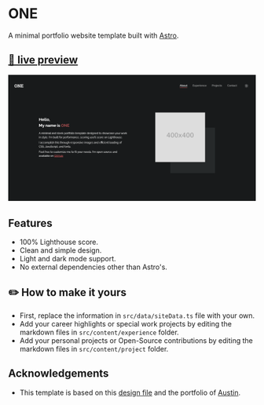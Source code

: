 
# ONE

A minimal portfolio website template built with [Astro](https://astro.build).
</br>

## [🚀 live preview](https://one-9qg.pages.dev/)

![Screenshot of the ONE template](/readme_assets/screenshot.png)


## Features

- 100% Lighthouse score.
- Clean and simple design.
- Light and dark mode support.
- No external dependencies other than Astro's.


## ✏️ How to make it yours

- First, replace the information in `src/data/siteData.ts` file with your own.
- Add your career highlights or special work projects by editing the markdown files in `src/content/experience` folder.
- Add your personal projects or Open-Source contributions by editing the markdown files in `src/content/project` folder.

## Acknowledgements

- This template is based on this [design file](https://www.figma.com/file/K5yX0EjvrIfGmVtOCFuy9U/Portfolio-Minimal?node-id=0%3A1) and the portfolio of [Austin](https://github.com/auspham).

